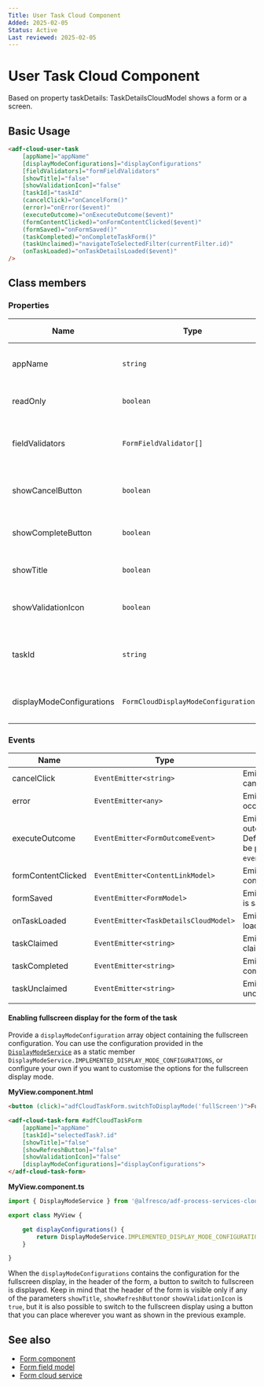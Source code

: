 ```yaml
---
Title: User Task Cloud Component
Added: 2025-02-05
Status: Active
Last reviewed: 2025-02-05
---
```


# User Task Cloud Component

Based on property taskDetails: TaskDetailsCloudModel shows a form or a screen. 

## Basic Usage

```html
<adf-cloud-user-task
    [appName]="appName"
    [displayModeConfigurations]="displayConfigurations"
    [fieldValidators]="formFieldValidators"
    [showTitle]="false"
    [showValidationIcon]="false"
    [taskId]="taskId"
    (cancelClick)="onCancelForm()"
    (error)="onError($event)"
    (executeOutcome)="onExecuteOutcome($event)"
    (formContentClicked)="onFormContentClicked($event)"
    (formSaved)="onFormSaved()"
    (taskCompleted)="onCompleteTaskForm()"
    (taskUnclaimed)="navigateToSelectedFilter(currentFilter.id)"
    (onTaskLoaded)="onTaskDetailsLoaded($event)"
/>
```

## Class members

### Properties

| Name                      | Type                                  | Default value | Description                                       |
|---------------------------|---------------------------------------|---------------|---------------------------------------------------|
| appName                   | `string`                              | ""            | App id to fetch corresponding form and values.    |
| readOnly                  | `boolean`                             | false         | Toggle readonly state of the task.                |
| fieldValidators           | `FormFieldValidator[]`                |               | Allows to provide additional validators to the form field.                |
| showCancelButton          | `boolean`                             | true          | Toggle rendering of the `Cancel` button.          |
| showCompleteButton        | `boolean`                             | true          | Toggle rendering of the `Complete` button.        |
| showTitle                 | `boolean`                             | true          | Toggle rendering of the form title.               |
| showValidationIcon        | `boolean`                             | true          | Toggle rendering of the `Validation` icon.        |
| taskId                    | `string`                              |               | Task id to fetch corresponding form and values.   |
| displayModeConfigurations | `FormCloudDisplayModeConfiguration[]` |               | The available display configurations for the form |

### Events

| Name               | Type                                              | Description                                                                                            |
|--------------------|---------------------------------------------------|--------------------------------------------------------------------------------------------------------|
| cancelClick        | `EventEmitter<string>`                            | Emitted when the cancel button is clicked.                                                             |
| error              | `EventEmitter<any>`                               | Emitted when any error occurs.                                                                         |
| executeOutcome     | `EventEmitter<FormOutcomeEvent>`                  | Emitted when any outcome is executed. Default behaviour can be prevented via `event.preventDefault()`. |
| formContentClicked | `EventEmitter<ContentLinkModel>`                  | Emitted when form content is clicked.                                                                  |
| formSaved          | `EventEmitter<FormModel>`                         | Emitted when the form is saved.                                                                        |
| onTaskLoaded       | `EventEmitter<TaskDetailsCloudModel>`             | Emitted when a task is loaded.                                                                         |
| taskClaimed        | `EventEmitter<string>`                            | Emitted when the task is claimed.                                                                      |
| taskCompleted      | `EventEmitter<string>`                            | Emitted when the task is completed.                                                                    |
| taskUnclaimed      | `EventEmitter<string>`                            | Emitted when the task is unclaimed.                                                                    |
                                              |

#### Enabling fullscreen display for the form of the task

Provide a `displayModeConfiguration` array object containing the fullscreen configuration. You can use the configuration provided in the [`DisplayModeService`](../../../lib/process-services-cloud/src/lib/form/services/display-mode.service.ts) as a static member `DisplayModeService.IMPLEMENTED_DISPLAY_MODE_CONFIGURATIONS`, or configure your own if you want to customise the options for the fullscreen display mode.

**MyView.component.html**

```html
<button (click)="adfCloudTaskForm.switchToDisplayMode('fullScreen')">Full screen</button>

<adf-cloud-task-form #adfCloudTaskForm
    [appName]="appName"
    [taskId]="selectedTask?.id"
    [showTitle]="false"
    [showRefreshButton]="false"
    [showValidationIcon]="false"
    [displayModeConfigurations]="displayConfigurations">
</adf-cloud-task-form>
```

**MyView.component.ts**

```ts
import { DisplayModeService } from '@alfresco/adf-process-services-cloud';

export class MyView {

    get displayConfigurations() {
        return DisplayModeService.IMPLEMENTED_DISPLAY_MODE_CONFIGURATIONS;
    }

}
```

When the `displayModeConfigurations` contains the configuration for the fullscreen display, in the header of the form, a button to switch to fullscreen is displayed. Keep in mind that the header of the form is visible only if any of the parameters `showTitle`, `showRefreshButton`or `showValidationIcon` is `true`, but it is also possible to switch to the fullscreen display using a button that you can place wherever you want as shown in the previous example.

## See also

-   [Form component](./form-cloud.component.md)
-   [Form field model](../../core/models/form-field.model.md)
-   [Form cloud service](../services/form-cloud.service.md)
